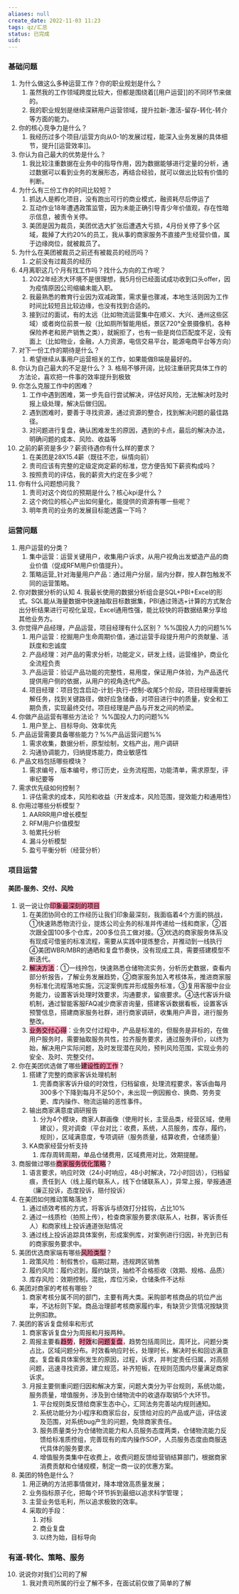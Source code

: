 ```yaml
---
aliases: null
create_date: 2022-11-03 11:23
tags: qz/汇总
status: 已完成
uid: 
---
```

###  基础问题

1. 为什么做这么多种运营工作？你的职业规划是什么？
	1. 虽然我的工作领域跨度比较大，但都是围绕着[[用户运营]]的不同环节来做的。
	2. 我的职业规划是继续深耕用户运营领域，提升拉新-激活-留存-转化-转介等方面的能力。
2. 你的核心竞争力是什么？
	1. 我经历过多个项目/运营方向从0-1的发展过程，能深入业务发展的具体细节，提升[[运营效率]]。
3. 你认为自己最大的优势是什么？
	1. 我比较注重数据在业务中的指导作用，因为数据能够进行定量的分析，通过数据可以看到业务的发展形态，再结合经验，就可以做出比较有价值的判断。
4. 为什么有三份工作的时间比较短？
	1. 抓达人是孵化项目，没有跑出可行的商业模式，融资耗尽后停运了
	2. 互动作业18年遭遇政策监管，因为未能正确引导青少年价值观，存在性暗示信息，被责令关停。
	3. 美团是因为裁员，美团优选大扩张后遭遇大亏损，4月份关停了多个区域，裁掉了大约20%的员工，我从事的商家服务不直接产生经营价值，属于边缘岗位，就被裁员了。
5. 为什么在美团被裁员之前还有被裁员的经历吗？
	1. 之前没有过裁员的经历 
6. 4月离职这几个月有找工作吗？找什么方向的工作呢？
	1. 2022年经济大环境不是很理想，我5月份已经面试成功收到口头offer，因为疫情原因公司缩编未能入职。
	2. 我最熟悉的教育行业因为双减政策，需求量也骤减，本地生活则因为工作时间比较短且比较边缘，也没有找到合适的。
	3. 接到过的面试，有的太远（比如物流运营集中在顺义、大兴、通州这些区域）或者岗位前景一般（比如厕所智能用纸，景区720°全景摄像机，各种保险养老和房产销售之类），就婉拒了，也有一些是岗位匹配度不足，没有面上（比如物业，金融，人力资源，电信交易平台，能源电商平台等方向）
7. 对下一份工作的期待是什么？
	1. 希望继续从事用户运营相关的工作，如果能做B端是最好的。
8. 你认为自己最大的不足是什么？
	3. 格局不够开阔，比较注重研究具体工作的方法论，喜欢把一件事的效率提升到极致
9. 你怎么克服工作中的困难？
	1. 工作中遇到困难，第一步先自行尝试解决，评估好风险，无法解决时及时报上级处理，解决后做归因。
	2. 遇到困难时，要善于寻找资源，通过资源的整合，找到解决问题的最佳路径。
	3. 对问题进行复盘，确认困难发生的原因，遇到的卡点，最后的解决办法，明确问题的成本、风险、收益等
10. 之前的薪资是多少？薪资待遇你有什么样的要求？
	1. 在美团是28X15.4薪（既往不恋，纵情向前）
	2. 贵司应该有完整的定级定岗定薪的标准，您方便告知下薪资构成吗？
	3. 按照贵司的评估，我的薪资大约定在多少呢？
11. 你有什么问题想问我？
	1. 贵司对这个岗位的预期是什么？核心kpi是什么？
	2. 这个岗位的核心产出如何量化，能提供的资源有哪一些呢？
	3. 明年贵司的业务的发展目标能透露一下吗？

### 运营问题

1. 用户运营的分类？
	1. 集中运营：运营关键用户，收集用户诉求，从用户视角出发塑造产品的商业价值（促成RFM用户价值提升）。
	2. 策略运营_针对海量用户产品：通过用户分层，层内分群，按人群包触发不同的运营策略。
2. 你对数据分析的认知
	4. 我最长使用的数据分析组合是SQL+PBI+Excel的形式。SQL能从海量数据中快速抽取目标数据集，PBI通过筛选+计算的方式聚合出分析结果进行可视化呈现，Excel通用性强，能比较快的将数据结果分享给其他业务方。
3. 你觉得产品经理，产品运营，项目经理有什么区别？ %%国投人力的问题%%
	1. 用户运营：挖掘用户生命周期价值，通过运营手段提升用户的贡献量、活跃度和忠诚度
	2. 产品经理：对产品的需求分析，功能定义，研发上线，运营维护，商业化全流程负责
	3. 产品运营：验证产品功能的完整性，易用度，保证用户体验，为产品迭代提供用户侧的依据，从用户的视角迭代产品。
	4. 项目经理：项目包含启动-计划-执行-控制-收尾5个阶段，项目经理需要拆解任务，找到关键路径，做好应急储备，对项目进行中的质量，安全和工期负责，实现最终交付。项目经理是产品与开发之间的桥梁。
4. 你做产品运营有哪些方法论？ %%国投人力的问题%%
	1. 用户至上、目标导向、效率优先
5. 产品运营需要具备哪些能力？%%产品运营问题%%
	1. 需求收集，数据分析，原型绘制，文档产出，用户调研
	2. 沟通协调能力，归纳提炼能力，商业敏感性
6. 产品文档包括哪些模块？
	1. 需求编号，版本编号，修订历史，业务流程图，功能清单，需求原型，评审纪要等
7. 需求优先级如何控制？
	1. 评估需求的成本，风险和收益（开发成本，风险范围，提效能力和通用性）
8. 你用过哪些分析模型？
	1. AARRR用户增长模型
	2. RFM用户价值模型
	3. 帕累托分析
	4. 漏斗分析模型
	5. 盈亏平衡分析（经营分析）

### 项目运营
#### 美团-服务、交付、风险
1. 说一说让你<mark style="background: #FF5582A6;">印象最深刻的项目</mark>
	1. 在美团协同仓的工作经历让我们印象最深刻，我面临着4个方面的挑战，①快速熟悉物流行业，提炼公司业务的标准并传递给一线和商家，②首次跟全国100多个仓库，200多位员工做对接。③优选的商家服务体系没有现成可借鉴的标准流程，需要从实践中提炼整合，并推动到一线执行 ④美团WBR/MBR的通晒和复盘节奏快，没有现成工具，需要搭建模型不断迭代。
	2. <mark style="background: #FF5582A6;">解决方法</mark>：①一线拎包，快速熟悉仓储物流实务，分析历史数据，查看内部分析报告，了解业务发展趋势，②商家服务加入考核体系，推进商家服务标准化流程落地实施，沉淀案例库并形成服务标准，③复用客服中台业务能力，设置客诉处理时效要求，沟通要求，留痕要求。④迭代客诉升级机制，通过智能客服FAQ减少商家咨询量，搭建客诉数据看板，设置客诉预警信息，搭建商家服务社群，进行商家调研，收集用户声音，进行服务整改。
	3. <mark style="background: #FF5582A6;">业务交付心得</mark>：业务交付过程中，产品是标准的，但服务是非标的，在做用户服务时，需要抽取服务共性，拉齐服务要求，通过服务评价，以终为始，解决用户实际问题，及时发现潜在风险，预判风险范围，实现业务的安全、及时、完整交付。
2. 你在美团优选做了哪些<mark style="background: #FF5582A6;">建设性的工作</mark>？
	1. 搭建了完整的商家客诉处理机制
		1. 完善商家客诉升级的时效性，归档留痕，处理流程要求，客诉由每月300多个下降到每月不足50个，未出现一例因搬仓、换商、劳务变更、库内操作、物流运输的恶性事件。
	2. 输出商家满意度调研报告
		1. 分为4个模块，商家人群画像（使用时长，主营品类，经营区域，使用建议），竞对调查（平台对比：收费，系统，人员服务，库存，履约，规则），区域满意度，专项调研（服务质量，结算收费，仓储质量）
	3. KA商家经营分析支持
		1. 库存周转周期，单品仓储费用，区域费用对比，效期提醒。
3. 商服做过哪些<mark style="background: #FF5582A6;">商家服务优化策略</mark>？
	1. 语言要求，响应时效（24小时响应，48小时解决，72小时回访），归档留痕，责任到人（线上履约联系人，线下仓储联系人），异常上报，举报通道（廉正投诉，态度投诉，赔付投诉）
4. 在美团如何推动策略落地？
	1. 通过绩效考核的方式，将客诉与绩效打分挂钩，占比10%
	2. 通过一线质检（拍照上传），检查商家服务要求(联系人，社群，客诉责任人）和商家线上投诉通道张贴情况
	3. 通过线上投诉追踪具体案例，形成案例库，对案例进行归因，补充到已有的商家服务要求中。
5. 美团优选商家端有哪些<mark style="background: #FF5582A6;">风险类型</mark>？
	1. 政策风险：制假售价，临期过期，违规跨区销售
	2. 履约风险：履约迟到，履约缺货，抽检不合格拒收（效期、规格、品质）
	3. 库存风险：效期控制，混批，库位污染，仓储条件不达标
6. 美团对商家的考核有哪些？
	1. 商家考核分属不同的部门，主要有两大类。采购部考核商品的坑位产出率，不达标则下架。商品治理部考核商家履约率，有缺货少货情况按缺货比例扣款。
7. 美团的客诉复盘频率和形式
	1. 商家客诉复盘分为周报和月报两种。
	2. 周报主要看<mark style="background: #FF5582A6;">趋势</mark>，<mark style="background: #FF5582A6;">时效</mark>和<mark style="background: #FF5582A6;">问题复盘</mark>，趋势包括周同比，周环比，问题分类占比，区域问题分布。时效看响应时长，处理时长，解决时长和回访满意度。复盘看具体案例发生的原因，过程，诉求，并判定责任归属，对高频问题，迅速寻找资源，建立规范，补齐短板，在规则范围内尽量满足商家诉求。
	3. 月报主要侧重问题归因和解决方案，问题大类分为平台规则，系统功能，服务质量，增值服务，涉及到仓储物流中的收退存取销5个大环节。
		1. 平台规则类反馈给商家生态中心，汇同法务完善站内规则通知。
		2. 系统功能分为小程序和商家后台，反馈给对应的产品或产运，评估波及范围，对系统bug产生的问题，免除商家责任。
		3. 服务质量类分为仓储物流能力和人员服务态度两类，仓储物流能力反馈给标准质控组，完善现有的库内操作SOP，人员服务态度由商服迭代具体的服务要求。
		4. 增值服务类集中在收费上，收费问题反馈给营销结算部门，根据商家消费贡献和仓储规模，制定一商一议的优惠方案。  
8. 美团的特色是什么？
	1. 用正确的方法把事情做对，降本增效高质量发展；
	2. 业务指标原子化，把每个环节拆到最细以追求科学管理；
	3. 主营业务低毛利，所以追求极致的效率。
	4. 采取的手段：
		1. 对标
		2. 商业复盘
		3. 以终为始，目标导向
### 有道-转化、策略、服务

10. 说说你对我们公司的了解
	1. 我对贵司所属的行业了解不多，在面试前仅做了简单的了解




